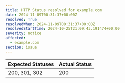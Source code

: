 ```yaml
---
title: HTTP Status resolved for example.com
date: 2024-11-09T00:31:37+00:00Z
resolved: True
resolvedWhen: 2024-11-09T00:31:37+00:00Z
resolvedStartTime: 2024-10-25T21:09:43.191474+00:00
severity: notice
affected:
  - example.com
section: issue
---
```


| Expected Statuses | Actual Status  |
|-------------------|----------------|
| 200, 301, 302 | 200 |
